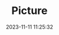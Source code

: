 ---
weight: 1
images:
- /images/edited/178.jpeg
title: Picture
date: 2023-11-11 11:25:32
tags: [luminarneo,work,ILCE7M3,48.7,person]
---